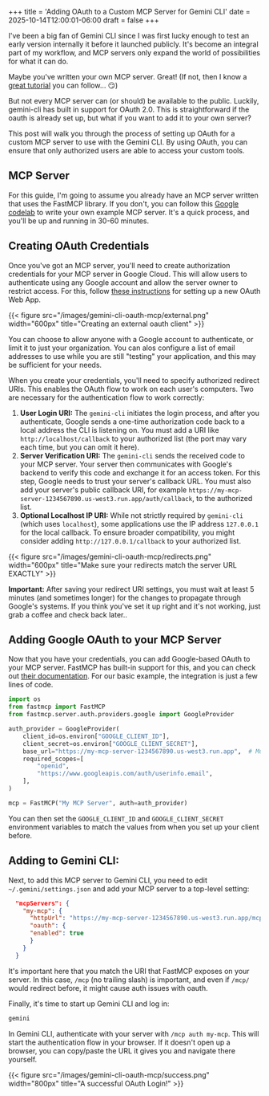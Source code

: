 +++
title = 'Adding OAuth to a Custom MCP Server for Gemini CLI'
date = 2025-10-14T12:00:01-06:00
draft = false
+++

I've been a big fan of Gemini CLI since I was first lucky enough to test an early version internally it before it launched publicly.  It's become an integral part of my workflow, and MCP servers only expand the world of possibilities for what it can do.

Maybe you've written your own MCP server.  Great!  (If not, then I know a [great tutorial](https://codelabs.developers.google.com/codelabs/cloud-run/how-to-deploy-a-secure-mcp-server-on-cloud-run) you can follow... 😏)

But not every MCP server can (or should) be available to the public.  Luckily, gemini-cli has built in support for OAuth 2.0.  This is straightforward if the oauth is already set up, but what if you want to add it to your own server?

This post will walk you through the process of setting up OAuth for a custom MCP server to use with the Gemini CLI. By using OAuth, you can ensure that only authorized users are able to access your custom tools.

## MCP Server

For this guide, I'm going to assume you already have an MCP server written that uses the FastMCP library. If you don't, you can follow this [Google codelab](https://codelabs.developers.google.com/codelabs/cloud-run/how-to-deploy-a-secure-mcp-server-on-cloud-run) to write your own example MCP server.  It's a quick process, and you'll be up and running in 30-60 minutes.

## Creating OAuth Credentials

Once you've got an MCP server, you'll need to create authorization credentials for your MCP server in Google Cloud. This will allow users to authenticate using any Google account and allow the server owner to restrict access. For this, follow [these instructions](https://developers.google.com/identity/protocols/oauth2/web-server#creatingcred) for setting up a new OAuth Web App.

{{< figure src="/images/gemini-cli-oauth-mcp/external.png" width="600px" title="Creating an external oauth client" >}}

You can choose to allow anyone with a Google account to authenticate, or limit it to just your organization.  You can alos configure a list of email addresses to use while you are still "testing" your application, and this may be sufficient for your needs.

When you create your credentials, you'll need to specify authorized redirect URIs.  This enables the OAuth flow to work on each user's computers. Two are necessary for the authentication flow to work correctly:

1.  **User Login URI:** The `gemini-cli` initiates the login process, and after you authenticate, Google sends a one-time authorization code back to a local address the CLI is listening on. You must add a URI like `http://localhost/callback` to your authorized list (the port may vary each time, but you can omit it here).
2.  **Server Verification URI:** The `gemini-cli` sends the received code to your MCP server. Your server then communicates with Google's backend to verify this code and exchange it for an access token. For this step, Google needs to trust your server's callback URL. You must also add your server's public callback URI, for example `https://my-mcp-server-1234567890.us-west3.run.app/auth/callback`, to the authorized list.
3.  **Optional Localhost IP URI:** While not strictly required by `gemini-cli` (which uses `localhost`), some applications use the IP address `127.0.0.1` for the local callback. To ensure broader compatibility, you might consider adding `http://127.0.0.1/callback` to your authorized list.

{{< figure src="/images/gemini-cli-oauth-mcp/redirects.png" width="600px" title="Make sure your redirects match the server URL EXACTLY" >}}

**Important:** After saving your redirect URI settings, you must wait at least 5 minutes (and sometimes longer) for the changes to propagate through Google's systems. If you think you've set it up right and it's not working, just grab a coffee and check back later..

## Adding Google OAuth to your MCP Server

Now that you have your credentials, you can add Google-based OAuth to your MCP server. FastMCP has built-in support for this, and you can check out [their documentation](https://gofastmcp.com/integrations/google).  For our basic example, the integration is just a few lines of code.



```python
import os
from fastmcp import FastMCP
from fastmcp.server.auth.providers.google import GoogleProvider

auth_provider = GoogleProvider(
    client_id=os.environ["GOOGLE_CLIENT_ID"],
    client_secret=os.environ["GOOGLE_CLIENT_SECRET"],
    base_url="https://my-mcp-server-1234567890.us-west3.run.app",  # Must match your OAuth configuration
    required_scopes=[
        "openid",
        "https://www.googleapis.com/auth/userinfo.email",
    ],
)

mcp = FastMCP("My MCP Server", auth=auth_provider)
```

You can then set the `GOOGLE_CLIENT_ID` and `GOOGLE_CLIENT_SECRET` environment variables to match the values from when you set up your client before.


## Adding to Gemini CLI:

Next, to add this MCP server to Gemini CLI, you need to edit `~/.gemini/settings.json` and add your MCP server to a top-level setting:

```json
  "mcpServers": {
    "my-mcp": {
      "httpUrl": "https://my-mcp-server-1234567890.us-west3.run.app/mcp",
      "oauth": {
      "enabled": true
      }
    }
  }
```

It's important here that you match the URI that FastMCP exposes on your server.  In this case, `/mcp` (no trailing slash) is important, and even if `/mcp/` would redirect before, it might cause auth issues with oauth.

Finally, it's time to start up Gemini CLI and log in:

```bash
gemini
```

In Gemini CLI, authenticate with your server with `/mcp auth my-mcp`. This will start the authentication flow in your browser.  If it doesn't open up a browser, you can copy/paste the URL it gives you and navigate there yourself.

{{< figure src="/images/gemini-cli-oauth-mcp/success.png" width="800px" title="A successful OAuth Login!" >}}